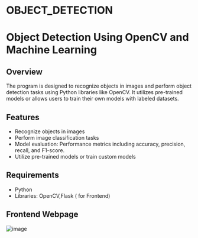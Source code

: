 # OBJECT_DETECTION

# Object Detection Using OpenCV and Machine Learning 

## Overview
The program is designed to recognize objects in images and perform object detection tasks using Python libraries like OpenCV. It utilizes pre-trained models or allows users to train their own models with labeled datasets.

## Features
- Recognize objects in images
- Perform image classification tasks
- Model evaluation: Performance metrics including accuracy, precision, recall, and F1-score.
- Utilize pre-trained models or train custom models

## Requirements
- Python 
- Libraries: OpenCV,Flask ( for Frontend)

## Frontend Webpage
![image](https://github.com/yerram-karthik/OBJECT-DETECTION/assets/136573431/19f91730-5c19-402b-aa22-87836e5f88f9)






